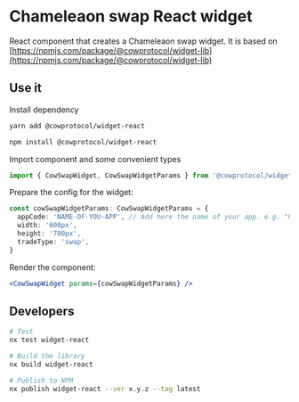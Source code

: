 # Chameleaon swap React widget

React component that creates a Chameleaon swap widget. It is based on [https://npmjs.com/package/@cowprotocol/widget-lib](https://npmjs.com/package/@cowprotocol/widget-lib)

## Use it

Install dependency

```bash
yarn add @cowprotocol/widget-react
```

```bash
npm install @cowprotocol/widget-react
```

Import component and some convenient types

```ts
import { CowSwapWidget, CowSwapWidgetParams } from '@cowprotocol/widget-react'
```

Prepare the config for the widget:

```ts
const cowSwapWidgetParams: CowSwapWidgetParams = {
  appCode: 'NAME-OF-YOU-APP', // Add here the name of your app. e.g. "Pig Swap"
  width: '600px',
  height: '700px',
  tradeType: 'swap',
}
```

Render the component:

```jsx
<CowSwapWidget params={cowSwapWidgetParams} />
```

## Developers

```bash
# Test
nx test widget-react

# Build the library
nx build widget-react

# Publish to NPM
nx publish widget-react --ver x.y.z --tag latest
```
